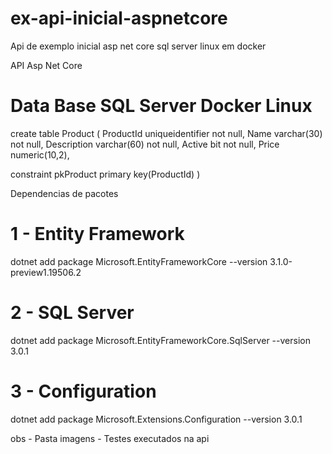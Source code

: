 # ex-api-inicial-aspnetcore
Api de exemplo inicial asp net core sql server linux em docker

API Asp Net Core

# Data Base SQL Server Docker Linux

create table Product 
( ProductId uniqueidentifier not null,
Name varchar(30) not null, 
Description varchar(60) not null, 
Active bit not null, 
Price numeric(10,2),

constraint pkProduct primary key(ProductId)
)

Dependencias de pacotes

# 1 - Entity Framework 

dotnet add package Microsoft.EntityFrameworkCore --version 3.1.0-preview1.19506.2

# 2 - SQL Server 

dotnet add package Microsoft.EntityFrameworkCore.SqlServer --version 3.0.1

# 3 - Configuration 
dotnet add package Microsoft.Extensions.Configuration --version 3.0.1

obs - Pasta imagens - Testes executados na api
